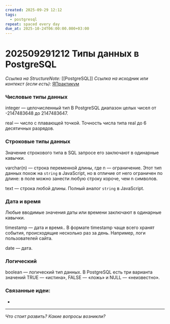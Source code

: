 ```yaml
---
created: 2025-09-29 12:12
tags:
  - postgresql
repeat: spaced every day
due_at: 2025-10-24T06:00:00.000+03:00
---
```

# 202509291212 Типы данных в PostgreSQL

*Ссылка на StructureNote:* [[PostgreSQL]]
*Ссылка на исходник или контекст (если есть):* [ЯПрактикум](https://practicum.yandex.ru/trainer/backend-nodejs/lesson/fa900913-a56e-460d-a475-ecbb185774a1/task/dc710f5d-a57d-456f-a308-b8a069f1ea0c/)

### Числовые типы данных

integer — целочисленный тип В PostgreSQL диапазон целых чисел от -2147483648 до 2147483647.

real — число с плавающей точкой. Точность числа типа real до 6 десятичных разрядов.

### Строковые типы данных

Значение строкового типа в SQL запросе его заключают в одинарные кавычки.

varchar(n) — строка переменной длины, где n — ограничение. Этот тип данных похож на `string` в JavaScript, но в отличие от него ограничен по длине: в поле можно занести любую строку короче, чем n символов.

text — строка любой длины. Полный аналог `string` в JavaScript.

### Дата и время

Любые вводимые значения даты или времени заключают в одинарные кавычки.

timestamp — дата и время.. В формате timestamp чаще всего хранят события, происходящие несколько раз за день. Например, логи пользователей сайта.

date — дата.

### Логический

boolean — логический тип данных. В PostgreSQL есть три варианта значений TRUE — «истина», FALSE — «ложь» и NULL — «неизвестно».

### Связанные идеи:

* 

---

*Что стоит развить? Какие вопросы возникли?*
